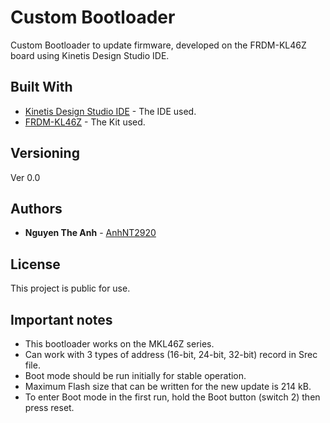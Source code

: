 # Custom Bootloader

Custom Bootloader to update firmware, developed on the FRDM-KL46Z board using Kinetis Design Studio IDE.

## Built With

* [Kinetis Design Studio IDE](https://www.nxp.com/design/design-center/development-boards-and-designs/design-studio-integrated-development-environment-ide:KDS_IDE) - The IDE used.
* [FRDM-KL46Z](https://www.nxp.com/design/design-center/development-boards-and-designs/general-purpose-mcus/freedom-development-platform-for-kinetis-kl3x-and-kl4x-mcus:FRDM-KL46Z) - The Kit used.

## Versioning

Ver 0.0

## Authors

* **Nguyen The Anh** - [AnhNT2920](https://github.com/AnhNT2920)

## License

This project is public for use.

## Important notes

* This bootloader works on the MKL46Z series.
* Can work with 3 types of address (16-bit, 24-bit, 32-bit) record in Srec file.
* Boot mode should be run initially for stable operation.
* Maximum Flash size that can be written for the new update is 214 kB.
* To enter Boot mode in the first run, hold the Boot button (switch 2) then press reset.
